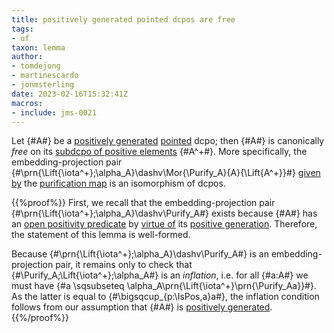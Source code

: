 ```yaml
---
title: positively generated pointed dcpos are free
tags:
- uf
taxon: lemma
author:
- tomdejong
- martinescardo
- jonmsterling
date: 2023-02-16T15:32:41Z
macros: 
- include: jms-0021
---
```


Let {#A#} be a [positively generated](jms-0023) [pointed](jms-001S) dcpo; then {#A#} is canonically *free* on its [subdcpo of positive elements](jms-001P) {#A^+#}. More specifically, the embedding-projection pair {#\prn{\Lift{\iota^+};\alpha_A}\dashv\Mor{\Purify_A}{A}{\Lift{A^+}}#} [given by](jms-0020) the [purification map](jms-0021) is an isomorphism of dcpos.

{{%proof%}}
First, we recall that the embedding-projection pair {#\prn{\Lift{\iota^+};\alpha_A}\dashv\Purify_A#} exists because {#A#} has an [open positivity predicate](jms-0022) by [virtue of](jms-0027) its [positive generation](jms-0023). Therefore, the statement of this lemma is well-formed.

Because {#\prn{\Lift{\iota^+};\alpha_A}\dashv\Purify_A#} is an embedding-projection pair, it remains only to check that {#\Purify_A;\Lift{\iota^+};\alpha_A#} is an *inflation*, i.e. for all {#a:A#} we must have {#a \sqsubseteq \alpha_A\prn{\Lift{\iota^+}\prn{\Purify_Aa}}#}. As the latter is equal to {#\bigsqcup_{p:\IsPos\,a}a#}, the inflation condition follows from our assumption that {#A#} is [positively generated](jms-0023).
{{%/proof%}}
